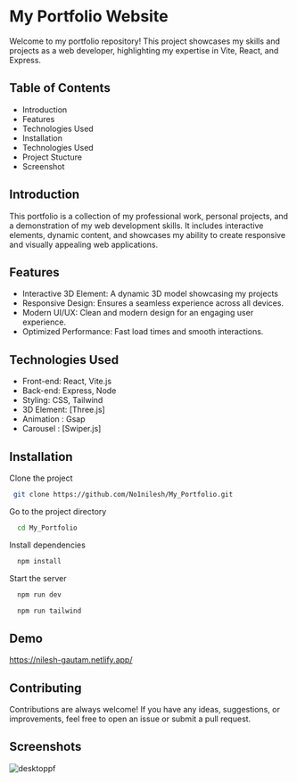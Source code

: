 # My Portfolio Website

Welcome to my portfolio repository! This project showcases my skills and projects as a web developer, highlighting my expertise in Vite, React, and Express.


## Table of Contents

 - Introduction
 - Features
 - Technologies Used
 - Installation
 - Technologies Used
 - Project Stucture
 - Screenshot


## Introduction
This portfolio is a collection of my professional work, personal projects, and a demonstration of my web development skills. It includes interactive elements, dynamic content, and showcases my ability to create responsive and visually appealing web applications.
## Features

- Interactive 3D Element: A dynamic 3D model showcasing my projects
- Responsive Design: Ensures a seamless experience across all devices.
- Modern UI/UX: Clean and modern design for an engaging user experience.
- Optimized Performance: Fast load times and smooth interactions.


## Technologies Used
- Front-end: React, Vite.js
- Back-end: Express, Node
- Styling: CSS, Tailwind
- 3D Element: [Three.js]
- Animation : Gsap
- Carousel : [Swiper.js]
## Installation

Clone the project

```bash
 git clone https://github.com/No1nilesh/My_Portfolio.git
```

Go to the project directory

```bash
  cd My_Portfolio
```

Install dependencies

```bash
  npm install
```
Start the server

```bash
  npm run dev
```
```bash 
  npm run tailwind
```


## Demo
https://nilesh-gautam.netlify.app/
## Contributing

Contributions are always welcome!
 If you have any ideas, suggestions, or improvements, feel free to open an issue or submit a pull request.



## Screenshots
![desktoppf](https://github.com/user-attachments/assets/881e7aad-ae85-4290-b2b0-a9479e942cfb)
